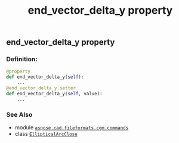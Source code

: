 ﻿---
title: end_vector_delta_y property
second_title: Aspose.CAD for Python via .NET API References
description: 
type: docs
weight: 110
url: /python-net/aspose.cad.fileformats.cgm.commands/ellipticalarcclose/end_vector_delta_y/
is_root: false
---

## end_vector_delta_y property

### Definition:
```python
@property
def end_vector_delta_y(self):
    ...
@end_vector_delta_y.setter
def end_vector_delta_y(self, value):
    ...
```

### See Also
* module [`aspose.cad.fileformats.cgm.commands`](../../)
* class [`EllipticalArcClose`](/cad/python-net/aspose.cad.fileformats.cgm.commands/ellipticalarcclose)
